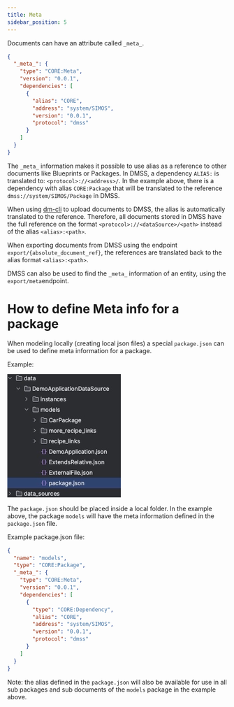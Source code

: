 ```yaml
---
title: Meta
sidebar_position: 5
---
```


Documents can have an attribute called `_meta_`. 


```json
{
  "_meta_": {
    "type": "CORE:Meta",
    "version": "0.0.1",
    "dependencies": [
      {
        "alias": "CORE",
        "address": "system/SIMOS",
        "version": "0.0.1",
        "protocol": "dmss"
      }
    ]
  }
}
```


The `_meta_` information makes it possible to use alias as a reference to other documents like Blueprints or Packages.
In DMSS, a dependency `ALIAS:` is translated to:  `<protocol>://<address>/`.
In the example above, there is a dependency with alias `CORE:Package` that will be translated to the reference `dmss://system/SIMOS/Package` in DMSS.

When using [dm-cli](https://github.com/equinor/dm-cli) to upload documents to DMSS, the alias is automatically translated to the reference. Therefore, all documents stored in DMSS have the full reference on the format `<protocol>://<dataSource>/<path>` instead of the alias `<alias>:<path>`.  

When exporting documents from DMSS using the endpoint `export/{absolute_document_ref}`, the references are translated back to the alias format `<alias>:<path>`. 

DMSS can also be used to find the `_meta_` information of an entity, using the `export/meta`endpoint.

# How to define Meta info for a package
When modeling locally (creating local json files) a special `package.json` can be used to define meta information for a package.

Example: 

![Package.json file definition](assets/package_json_definition.jpeg)

The `package.json` should be placed inside a local folder. In the example above, the package `models` will have the meta information defined in the `package.json` file.

Example package.json file:
```json title="package.json"
{
  "name": "models",
  "type": "CORE:Package",
  "_meta_": {
    "type": "CORE:Meta",
    "version": "0.0.1",
    "dependencies": [
      {
        "type": "CORE:Dependency",
        "alias": "CORE",
        "address": "system/SIMOS",
        "version": "0.0.1",
        "protocol": "dmss"
      }
    ]
  }
}

```

Note: the alias defined in the `package.json` will also be available for use in all sub packages and sub documents of the `models` package in the example above. 